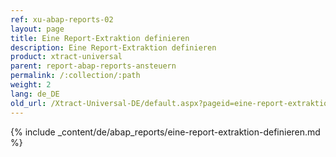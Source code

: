 ```yaml
---
ref: xu-abap-reports-02
layout: page
title: Eine Report-Extraktion definieren
description: Eine Report-Extraktion definieren
product: xtract-universal
parent: report-abap-reports-ansteuern
permalink: /:collection/:path
weight: 2
lang: de_DE
old_url: /Xtract-Universal-DE/default.aspx?pageid=eine-report-extraktion-definieren
---
```

{% include _content/de/abap_reports/eine-report-extraktion-definieren.md %}
